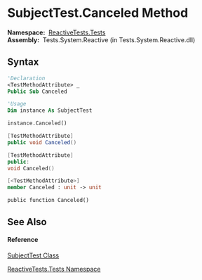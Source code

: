 # SubjectTest.Canceled Method

**Namespace:**  [ReactiveTests.Tests](ReactiveTests.Tests\ReactiveTests.Tests.md)  
**Assembly:**  Tests.System.Reactive (in Tests.System.Reactive.dll)

## Syntax

```vb
'Declaration
<TestMethodAttribute> _
Public Sub Canceled
```

```vb
'Usage
Dim instance As SubjectTest

instance.Canceled()
```

```csharp
[TestMethodAttribute]
public void Canceled()
```

```c++
[TestMethodAttribute]
public:
void Canceled()
```

```fsharp
[<TestMethodAttribute>]
member Canceled : unit -> unit 
```

```jscript
public function Canceled()
```

## See Also

#### Reference

[SubjectTest Class](SubjectTest\SubjectTest.md)

[ReactiveTests.Tests Namespace](ReactiveTests.Tests\ReactiveTests.Tests.md)




